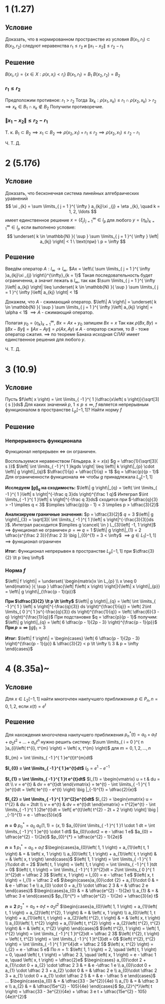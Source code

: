 # 1 (1.27)
## Условие
Доказать, что в нормированном пространстве из условия $B \left( x_{1}, r_{1} \right) \subset B\left( x_{2}, r_{2} \right)$ следуют неравенства $r_{1} \leq r_{2}$ и $\left\| x_{1} - x_{2} \right\| \leq r_{2} - r_{1}$

## Решение
$B\left( x_{i}, r_{i} \right) = \left\{ x \in X: \rho \left( x, x_{i} \right) < r_{i} \right\}$
$B\left( x_{1}, r_{1} \right) = B_{1}$
$B\left( x_{2}, r_{2} \right) = B_{2}$
### $r_{1} \leq r_{2}$
Предположим противное: $r_{1} > r_{2}$
Тогда $\exists x_{k}: \rho \left( x_{1}, x_{k} \right) \leq r_{1} \ \cap \ \rho \left( x_{2}, x_{k} \right) \gt r_{2} \implies x_{k} \in B_{1} \cap x_{k} \not \in B_{2}$
Получили противоречие.

### $\left\| x_{1} - x_{2} \right\| \leq r_{2} - r_{1}$
Т. к. $B_{1} \subset B_{2} \implies x_{1} \subset B_{2} \implies \rho \left( x_{2}, x_{1} \right) + r_{1} \leq r_{2} \implies \rho \left( x_{2}, x_{1} \right) \leq r_{2} - r_{1}$

Ч. Т. Д.


# 2 (5.17б)
## Условие
Доказать, что бесконечная система линейных алгебраических уравнений
$$
\xi _{k} = \sum \limits_{ j = 1 }^{ \infty } a_{kj}\xi _{j} + \eta _{k}, \quad k = 1, 2, \ldots 
$$
имеет единственное решение $x = \left\{ \xi _{j} \right\}^{\infty}_{j = 1} \in l_{p}$ для любого $y = \left\{ \eta _{k} \right\}^{\infty}_{k = 1} \in l_{p}$ если выполнено условие:
$$
\underset{ k \in \mathbb{N} }{ \sup } \sum \limits_{ j = 1 }^{ \infty } \left| a_{kj} \right| < 1 \ \text{при} \ p = \infty
$$
## Решение
Введём оператор $A: l_{\infty} \to l_{\infty}$.
$Ax = \left\{ \sum \limits_{ j = 1 }^{ \infty }a_{kj}\xi _{j} \right\}^{\infty}_{k = 1}$
Такая последовательность будет ограниченна, а значит лежать в $l_{\infty}$, так как  $\sum \limits_{ j = 1 }^{ \infty }\left| a_{kj} \right| \leq \underset{ k \in \mathbb{N} }{ \sup } \sum \limits_{ j = 1 }^{ \infty }\left| a_{kj} \right| < 1$

Докажем, что $A$ - сжимающий оператор.
$\left\| A \right\| = \underset{ k \in \mathbb{N} }{ \sup } \sum \limits_{ j = 1 }^{ \infty }\left| a_{kj} \right| = \alpha < 1$
$\implies A$ - сжимающий оператор.

Полагая $y_{0} = \left\{ \eta _{k} \right\}^{\infty}_{k = 1},\ Bx = Ax + y_{0}$ запишем $Bx = x$
Так как $\rho \left( Bx, By \right) = \left\| Bx - By \right\| = \left\| Ax - Ay \right\| = \rho \left( Ax, Ay \right)$ и $A$ - оператор сжатия, то $B$ - тоже оператор сжатия.
$\implies$ по теореме Банаха исходная СЛАУ имеет единственное решения для любого $y$.

Ч. Т. Д.

# 3 (10.9)
## Условие
Пусть $f\left( x \right) = \int \limits_{ -1 }^{ 1 }\dfrac{x\left( s \right)}{\sqrt[3]{ s }}ds$
Для каких значений $p$, $1 \leq p \leq \infty$, $f$ является непрерывным функционалом в пространстве $L_{p}\left[ -1, 1 \right]$?
Найти норму $f$
## Решение
### Непрерывность функционала
Функционал непрерывен $\iff$ он ограничен.

Воспользуемся неравенством Гёльдера.
$k = x\left( s \right)$
$g = \dfrac{1}{\sqrt[3]{ s }}$
$\left| \int \limits_{ -1 }^{ 1 }kgds \right| \leq \left\| k \right\|_{p} \cdot \left\| g \right\|_{q}$
$\dfrac{1}{p} + \dfrac{1}{q} = 1$
$q = \dfrac{p}{p - 1}$
Для ограниченности функционала $\iff$ чтобы $g$ принадлежала $L_{q}\left[ -1, 1 \right]$

**Исследуем $\left\| g \right\|_{q}$ на сходимость:**
	$\left\| g \right\|_{q} = \left( \int \limits_{ -1 }^{ 1 }\left| s \right|^{-\frac q 3}ds \right)^{\frac 1 q}$
	Интеграл $\int \limits_{ -1 }^{ 1 }\left| s \right|^{-\frac q 3}ds$ сходится при $-\dfrac{q}{3} > -1 \implies q < 3$
	$\implies \dfrac{p}{p - 1} < 3 \implies p > \dfrac{3}{2}$

**Анализируем граничные значения:**
	$p = \dfrac{3}{2}$
		$q = 3$
		$\left\| g \right\|_{3} = \sqrt[3]{ \int \limits_{ -1 }^{ 1 }\left| s \right|^{-\frac{3}{3}}ds }$. Интеграл расходится
		$\implies g \cancel{ \in } L_{3}\left[ -1, 1 \right]$
		$\implies$ функционал  не ограничен
	$p = \infty$
		$q = 1$
		$\left\| g \right\|_{1} = 2 \dfrac{s^{\frac 2 3}}{\frac 2 3} \big |_{0}^{1}  = 3 < \infty$
		$\implies g \in L_{1}\left[ -1, 1 \right]$
		$\implies$ функционал ограничен

**Итог:**
	Функционал непрерывен в пространстве $L_{p}\left[ -1, 1 \right]$ при $\dfrac{3}{2} \lt p \leq \infty$

### Норма $f$
$\left\| f \right\| = \underset{ \begin{matrix}x \in L_{p} \\ x \neq 0 \end{matrix} }{ \sup } \dfrac{\left| f\left( x \right) \right|}{\left\| x \right\|_{p}} = \left\| g \right\|_{\frac{p - 1}{p}}$

**При $\dfrac{3}{2} \lt p \lt \infty$**
	$\left\| g \right\|_{q} = \left( \int \limits_{ -1 }^{ 1 } \left| s \right|^{-\frac{q}{3}} ds \right)^{\frac{1}{q}} = \left( 2\int \limits_{ 0 }^{ 1 }s^{-\frac{q}{3}} ds \right)^{\frac{1}{q}} = \left( \dfrac{6}{3 - q} \right)^{\frac{1}{q}}$
	При подстановке $q = \dfrac{p}{p - 1}$ получим:
	$\left\| g \right\|_{q} = \left( 6 \dfrac{p - 1}{2p - 3} \right)^{\frac{p - 1}{p}}$
**При $p = \infty$**
	$\left\| g \right\|_{1} = 3$

**Итог:**
	$\left\| f \right\| = \begin{cases} \left( 6 \dfrac{p - 1}{2p - 3} \right)^{\frac{p - 1}{p}} & \dfrac{3}{2} < p \lt \infty  \\ 3 & p = \infty \end{cases}$
# 4 (8.35а)~
## Условие
Для $x \in L_{2}\left[ -1, 1 \right]$ найти многочлен наилучшего приближения $p \in P_{n}, n = 0, 1, 2$, если $x\left( t \right) = e^{t}$
## Решение
Для нахождения многочлена наилучшего приближения $p_{n}^{*}\left( t \right) = a_{0} + a_{1}t + a_{2}t^{2} + \ldots + a_{n}t^{n}$ нужно решить систему: $\sum \limits_{ i = 0 }^{ n }a_{i}\left( t^{i}, t^{m} \right) = \left( x, t^{m} \right)$ для $m = 0, 1, 2, \ldots, n$

$I_{m} = \int \limits_{ -1 }^{ 1 }e^{t}t^{m}dt$

**$I_{0} = \int \limits_{ -1 }^{ 1 }e^{t}dt$**
	$I_{0} = e^{1} - e^{-1}$

**$I_{1} = \int \limits_{ -1 }^{ 1 }t e^{t}dt$**
	$I_{1} = \begin{vmatrix} u = t & du = dt \\ v = e^{t} & dv = e^{t}dt \end{vmatrix} = te^{t} - \int \limits_{ -1 }^{ 1 }e^{t}dt = \left( te^{t} - e^{t} \right) \big |_{-1}^{1} = \dfrac{2}{e}$

**$I_{2} = \int \limits_{ -1 }^{ 1 }t^{2}e^{t}dt$**
	$I_{2} = \begin{vmatrix} u = t^{2} & du = 2tdt \\ v = e^{t} & dv = e^{t}dt \end{vmatrix} = t^{2}e^{t} - \int \limits_{ -1 }^{ 1 }2te^{t}dt = \left[ e^{t}\left( t^{2} - 2t + 2 \right) \right] \big | _{-1}^{1} = e - \dfrac{5}{e}$


**$n = 0$**
	$p_{0}^{*} = a_{0}$
	$a_{0}\left( 1, 1 \right) = \left( x, 1 \right)$
	$a_{0}\int \limits_{ -1 }^{ 1 }1 \cdot 1 dt = \int \limits_{ -1 }^{ 1 }e^{t} \cdot 1 dt$
	$a_{0}\cdot2 = e - \dfrac 1 e$
	$a_{0} = \dfrac{e^{2} - 1}{2e}$
	$p_{0}^{*} = \dfrac{e^{2} - 1}{2e}$

**$n = 1$**
	$p_{1}^{*} = a_{0} + a_{1}t$
	$\begin{cases}a_{0}\left( 1, 1 \right) + a_{1}\left( t, 1 \right) & = & \left( x, 1 \right) \\ a_{0}\left( 1, t \right) + a_{1}\left( t, t \right) & = & \left( x, t \right) \end{cases}$
	$\left( 1, 1 \right) = \int \limits_{ -1 }^{ 1 }1\cdot dt = 2$
	$\left( t, 1 \right) = \left( 1, t \right) = \int \limits_{ -1 }^{ 1 }tdt = 0$
	$\left( t, t \right) = \int \limits_{ -1 }^{ 1 }t^{2}dt = 2\int \limits_{ 0 }^{ 1 }t^{2}dt = \dfrac 2 3$
	$\left( x, 1 \right) = I_{0} = e - \dfrac 1 e$
	$\left( x, t \right) = I_{1} = \dfrac 2 e$
	$\begin{cases}a_{0}\cdot {2} + a_{1}\cdot 0 & = & e - \dfrac 1 e \\ a_{0} \cdot 0 + a_{1} \cdot \dfrac 2 3 & = & \dfrac 2 e \end{cases}$
	$\begin{cases}a_{0} & = & \dfrac{e^{2} - 1}{2e} \\ a_{1} & = & \dfrac 3 e \end{cases}$
	$p_{1}^{*} = \dfrac{e^{2} - 1}{2e} + \dfrac{3}{e} t$

**$n = 2$**
	$p_{2}^{*} = a_{0} + a_{1}t + a_{2}t^{2}$
	$\begin{cases}a_{0}\left( 1, 1 \right) + a_{1}\left( t, 1 \right) + a_{2}\left( t^{2}, 1 \right) & = & \left( x, 1 \right) \\ a_{0}\left( 1, t \right) + a_{1}\left( t, t \right) + a_{2}\left( t^{2}, t \right) & = & \left( x, t \right) \\ a_{0}\left( 1, t^{2} \right) + a_{1}\left( t, t^{2} \right) + a_{2}\left( t^{2}, t^{2} \right) & = & \left( x, t^{2} \right) \end{cases}$
	$\left( t^{2}, 1 \right) = \left( 1, t^{2} \right) = \int \limits_{ -1 }^{ 1 }t^{2}dt = \dfrac 2 3$
	$\left( t^{2}, t \right) = \left( t, t^{2} \right) = \int \limits_{ -1 }^{ 1 }t^{3}dt = 0$
	$\left( t^{2}, t^{2} \right) = \int \limits_{ -1 }^{ 1 }t^{4}dt = \dfrac 2 5$
	$\left( x, t^{2} \right) = I_{2} = e - \dfrac 5 e$
	По $n = 1$:
	$\left( 1, 1 \right) = 2, \quad \left( t, 1 \right) = 0, \quad \left( t, t \right) = \dfrac 2 3, \quad \left( x, 1 \right) = e - \dfrac 1 e, \quad \left( x, t \right) = \dfrac{2}e$
	$\begin{cases} a_{0}\cdot 2 + a_{1}\cdot 0 + a_{2} \cdot \dfrac 2 3 & = & e -\dfrac 1 e \\ a_{0}\cdot 0 + a_{1} \cdot \dfrac 2 3 + a_{2} \cdot 0  & = & \dfrac 2 e \\ a_{0}\cdot \dfrac 2 3 + a_{1} \cdot 0 + a_{1} \cdot \dfrac 2 5 & = & e - \dfrac 5 e \end{cases}$
	$\ldots$
	$\begin{cases}a_{0} &  = &  \dfrac{33 - 3e^{2}}{4e} \\ a_{1} & = & \dfrac 3 e \\ a_{2} & = & \dfrac{15e^{2} - 105}{4e} \end{cases}$
	$p_{2}^{*}\left( t \right) = \dfrac{33 - 3e^{2}}{4e} + \dfrac 3 e t + \dfrac{15e^{2} - 105}{4e}t^{2}$

